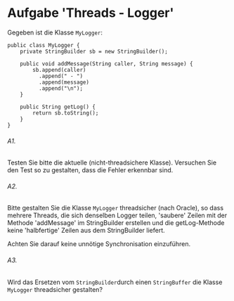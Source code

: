# Aufgabe 'Threads - Logger'

Gegeben ist die Klasse `MyLogger`:

	public class MyLogger {
		private StringBuilder sb = new StringBuilder();
		
		public void addMessage(String caller, String message) {
			sb.append(caller)
			  .append(" - ")
			  .append(message)
			  .append("\n");
		}
		
		public String getLog() {
			return sb.toString();
		}
	} 
	
###### A1.
Testen Sie bitte die aktuelle (nicht-threadsichere Klasse). Versuchen Sie den Test so zu gestalten, dass die Fehler erkennbar sind.
	
###### A2.
Bitte gestalten Sie die Klasse `MyLogger` threadsicher (nach Oracle), so dass mehrere Threads, die sich denselben Logger teilen, 'saubere' Zeilen mit der Methode 'addMessage' im StringBuilder erstellen und die getLog-Methode keine 'halbfertige' Zeilen aus dem StringBuilder liefert.

Achten Sie darauf keine unnötige Synchronisation einzuführen.

###### A3.
Wird das Ersetzen vom `StringBuilder`durch einen `StringBuffer` die Klasse `MyLogger` threadsicher gestalten?